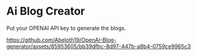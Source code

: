 
# Ai Blog Creator

Put your OPENAI API key to generate the blogs.





https://github.com/Abeloth19/OpenAI-Blog-generator/assets/85953605/bb39dfbc-8d97-447b-a8b4-0759ce9965c3